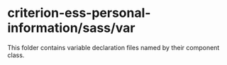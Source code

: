 # criterion-ess-personal-information/sass/var

This folder contains variable declaration files named by their component class.
